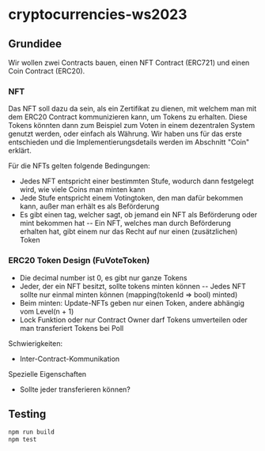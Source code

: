 # cryptocurrencies-ws2023

## Grundidee

Wir wollen zwei Contracts bauen, einen NFT Contract (ERC721) und einen Coin Contract (ERC20).

### NFT

Das NFT soll dazu da sein, als ein Zertifikat zu dienen, mit welchem man mit dem ERC20 Contract kommunizieren kann, um Tokens zu erhalten. Diese Tokens könnten dann zum Beispiel zum Voten in einem dezentralen System genutzt werden, oder einfach als Währung. Wir haben uns für das erste entschieden und die Implementierungsdetails werden im Abschnitt "Coin" erklärt.

Für die NFTs gelten folgende Bedingungen:
- Jedes NFT entspricht einer bestimmten Stufe, wodurch dann festgelegt wird, wie viele Coins man minten kann
- Jede Stufe entspricht einem Votingtoken, den man dafür bekommen kann, außer man erhält es als Beförderung
- Es gibt einen tag, welcher sagt, ob jemand ein NFT als Beförderung oder mint bekommen hat
-- Ein NFT, welches man durch Beförderung erhalten hat, gibt einem nur das Recht auf nur einen (zusätzlichen) Token

### ERC20 Token Design (FuVoteToken)

- Die decimal number ist 0, es gibt nur ganze Tokens
- Jeder, der ein NFT besitzt, sollte tokens minten können
-- Jedes NFT sollte nur einmal minten können (mapping(tokenId => bool) minted)
- Beim minten: Update-NFTs geben nur einen Token, andere abhängig vom Level(n + 1)
- Lock Funktion oder nur Contract Owner darf Tokens umverteilen oder man transferiert Tokens bei Poll

Schwierigkeiten:
- Inter-Contract-Kommunikation

Spezielle Eigenschaften
- Sollte jeder transferieren können?


## Testing

```bash
npm run build
npm test
```

